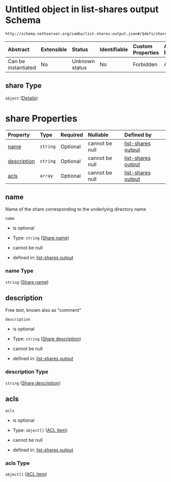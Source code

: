 # Untitled object in list-shares output Schema

```txt
http://schema.nethserver.org/samba/list-shares-output.json#/$defs/share
```



| Abstract            | Extensible | Status         | Identifiable | Custom Properties | Additional Properties | Access Restrictions | Defined In                                                                        |
| :------------------ | :--------- | :------------- | :----------- | :---------------- | :-------------------- | :------------------ | :-------------------------------------------------------------------------------- |
| Can be instantiated | No         | Unknown status | No           | Forbidden         | Allowed               | none                | [list-shares-output.json\*](samba/list-shares-output.json "open original schema") |

## share Type

`object` ([Details](list-shares-output-defs-share.md))

# share Properties

| Property                    | Type     | Required | Nullable       | Defined by                                                                                                                                                                           |
| :-------------------------- | :------- | :------- | :------------- | :----------------------------------------------------------------------------------------------------------------------------------------------------------------------------------- |
| [name](#name)               | `string` | Optional | cannot be null | [list-shares output](list-shares-output-defs-share-properties-share-name.md "http://schema.nethserver.org/samba/list-shares-output.json#/$defs/share/properties/name")               |
| [description](#description) | `string` | Optional | cannot be null | [list-shares output](list-shares-output-defs-share-properties-share-description.md "http://schema.nethserver.org/samba/list-shares-output.json#/$defs/share/properties/description") |
| [acls](#acls)               | `array`  | Optional | cannot be null | [list-shares output](list-shares-output-defs-share-properties-acls.md "http://schema.nethserver.org/samba/list-shares-output.json#/$defs/share/properties/acls")                     |

## name

Name of the share corresponding to the underlying directory name

`name`

* is optional

* Type: `string` ([Share name](list-shares-output-defs-share-properties-share-name.md))

* cannot be null

* defined in: [list-shares output](list-shares-output-defs-share-properties-share-name.md "http://schema.nethserver.org/samba/list-shares-output.json#/$defs/share/properties/name")

### name Type

`string` ([Share name](list-shares-output-defs-share-properties-share-name.md))

## description

Free text, known also as "comment"

`description`

* is optional

* Type: `string` ([Share description](list-shares-output-defs-share-properties-share-description.md))

* cannot be null

* defined in: [list-shares output](list-shares-output-defs-share-properties-share-description.md "http://schema.nethserver.org/samba/list-shares-output.json#/$defs/share/properties/description")

### description Type

`string` ([Share description](list-shares-output-defs-share-properties-share-description.md))

## acls



`acls`

* is optional

* Type: `object[]` ([ACL item](list-shares-output-defs-acl-item.md))

* cannot be null

* defined in: [list-shares output](list-shares-output-defs-share-properties-acls.md "http://schema.nethserver.org/samba/list-shares-output.json#/$defs/share/properties/acls")

### acls Type

`object[]` ([ACL item](list-shares-output-defs-acl-item.md))
